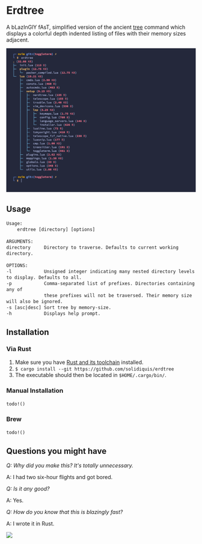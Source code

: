 # Erdtree
A bLazInGlY fAsT, simplified version of the ancient [tree](https://en.wikipedia.org/wiki/Tree_(command)) command which displays a colorful depth indented listing of files
with their memory sizes adjacent.

<img src="https://github.com/solidiquis/solidiquis/blob/master/assets/Screen%20Shot%202022-05-04%20at%2011.31.21%20PM.png?raw=true">

## Usage
```
Usage:
    erdtree [directory] [options]

ARGUMENTS:
directory     Directory to traverse. Defaults to current working directory.

OPTIONS:
-l            Unsigned integer indicating many nested directory levels to display. Defaults to all.
-p            Comma-separated list of prefixes. Directories containing any of
              these prefixes will not be traversed. Their memory size will also be ignored.
-s [asc|desc] Sort tree by memory-size. 
-h            Displays help prompt.
```

## Installation

### Via Rust

1. Make sure you have [Rust and its toolchain](https://www.rust-lang.org/tools/install) installed.
2. `$ cargo install --git https://github.com/solidiquis/erdtree`
3. The executable should then be located in `$HOME/.cargo/bin/`.

### Manual Installation

`todo!()`

### Brew

`todo!()`

## Questions you might have

_Q: Why did you make this? It's totally unnecessary._

A: I had two six-hour flights and got bored.

_Q: Is it any good?_

A: Yes.

_Q: How do you know that this is blazingly fast?_

A: I wrote it in Rust.

<img src="https://i.redd.it/t7ns9qtb5gh81.jpg">
